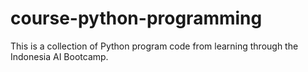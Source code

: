 # course-python-programming
This is a collection of Python program code from learning through the Indonesia AI Bootcamp.
